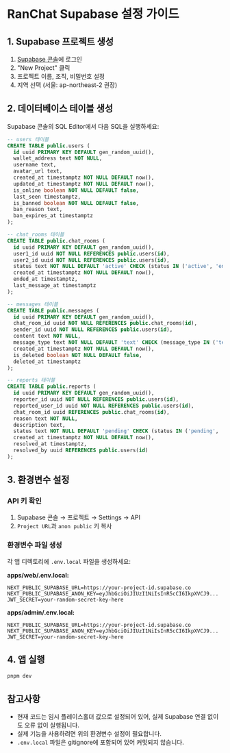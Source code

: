 # RanChat Supabase 설정 가이드

## 1. Supabase 프로젝트 생성

1. [Supabase 콘솔](https://supabase.com/dashboard)에 로그인
2. "New Project" 클릭
3. 프로젝트 이름, 조직, 비밀번호 설정
4. 지역 선택 (서울: ap-northeast-2 권장)

## 2. 데이터베이스 테이블 생성

Supabase 콘솔의 SQL Editor에서 다음 SQL을 실행하세요:

```sql
-- users 테이블
CREATE TABLE public.users (
  id uuid PRIMARY KEY DEFAULT gen_random_uuid(),
  wallet_address text NOT NULL,
  username text,
  avatar_url text,
  created_at timestamptz NOT NULL DEFAULT now(),
  updated_at timestamptz NOT NULL DEFAULT now(),
  is_online boolean NOT NULL DEFAULT false,
  last_seen timestamptz,
  is_banned boolean NOT NULL DEFAULT false,
  ban_reason text,
  ban_expires_at timestamptz
);

-- chat_rooms 테이블
CREATE TABLE public.chat_rooms (
  id uuid PRIMARY KEY DEFAULT gen_random_uuid(),
  user1_id uuid NOT NULL REFERENCES public.users(id),
  user2_id uuid NOT NULL REFERENCES public.users(id),
  status text NOT NULL DEFAULT 'active' CHECK (status IN ('active', 'ended', 'abandoned')),
  created_at timestamptz NOT NULL DEFAULT now(),
  ended_at timestamptz,
  last_message_at timestamptz
);

-- messages 테이블
CREATE TABLE public.messages (
  id uuid PRIMARY KEY DEFAULT gen_random_uuid(),
  chat_room_id uuid NOT NULL REFERENCES public.chat_rooms(id),
  sender_id uuid NOT NULL REFERENCES public.users(id),
  content text NOT NULL,
  message_type text NOT NULL DEFAULT 'text' CHECK (message_type IN ('text', 'image', 'file')),
  created_at timestamptz NOT NULL DEFAULT now(),
  is_deleted boolean NOT NULL DEFAULT false,
  deleted_at timestamptz
);

-- reports 테이블
CREATE TABLE public.reports (
  id uuid PRIMARY KEY DEFAULT gen_random_uuid(),
  reporter_id uuid NOT NULL REFERENCES public.users(id),
  reported_user_id uuid NOT NULL REFERENCES public.users(id),
  chat_room_id uuid REFERENCES public.chat_rooms(id),
  reason text NOT NULL,
  description text,
  status text NOT NULL DEFAULT 'pending' CHECK (status IN ('pending', 'resolved', 'dismissed')),
  created_at timestamptz NOT NULL DEFAULT now(),
  resolved_at timestamptz,
  resolved_by uuid REFERENCES public.users(id)
);
```

## 3. 환경변수 설정

### API 키 확인

1. Supabase 콘솔 → 프로젝트 → Settings → API
2. `Project URL`과 `anon public` 키 복사

### 환경변수 파일 생성

각 앱 디렉토리에 `.env.local` 파일을 생성하세요:

**apps/web/.env.local:**

```env
NEXT_PUBLIC_SUPABASE_URL=https://your-project-id.supabase.co
NEXT_PUBLIC_SUPABASE_ANON_KEY=eyJhbGciOiJIUzI1NiIsInR5cCI6IkpXVCJ9...
JWT_SECRET=your-random-secret-key-here
```

**apps/admin/.env.local:**

```env
NEXT_PUBLIC_SUPABASE_URL=https://your-project-id.supabase.co
NEXT_PUBLIC_SUPABASE_ANON_KEY=eyJhbGciOiJIUzI1NiIsInR5cCI6IkpXVCJ9...
JWT_SECRET=your-random-secret-key-here
```

## 4. 앱 실행

```bash
pnpm dev
```

## 참고사항

- 현재 코드는 임시 플레이스홀더 값으로 설정되어 있어, 실제 Supabase 연결 없이도 오류 없이 실행됩니다.
- 실제 기능을 사용하려면 위의 환경변수 설정이 필요합니다.
- `.env.local` 파일은 gitignore에 포함되어 있어 커밋되지 않습니다.
